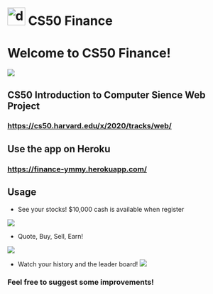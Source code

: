 # <img src="https://i.imgur.com/DxN6FXJ.png" alt="drawing" width="40px"/> CS50 Finance

# Welcome to CS50 Finance!

![](https://i.imgur.com/zmvGhES.png)

## CS50 Introduction to Computer Sience Web Project
### https://cs50.harvard.edu/x/2020/tracks/web/

## Use the app on Heroku

### https://finance-ymmy.herokuapp.com/


## Usage

* See your stocks! $10,000 cash is available when register

![](https://i.imgur.com/kLQuOa4.png)

* Quote, Buy, Sell, Earn!

![](https://i.imgur.com/nIindo8.png)


* Watch your history and the leader board!
![](https://i.imgur.com/FwWztqF.png)

### Feel free to suggest some improvements! 
